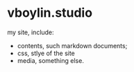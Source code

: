 # vboylin.studio

my site, include:
- contents, such markdown documents;
- css, stlye of the site
- media, something else.
